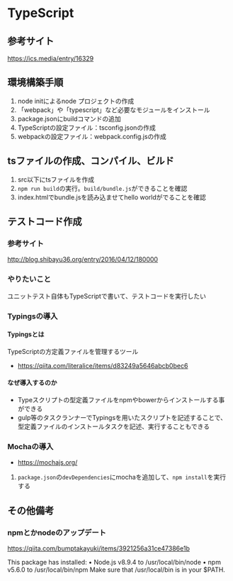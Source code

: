 # TypeScript

## 参考サイト
https://ics.media/entry/16329

## 環境構築手順
1. node initによるnode プロジェクトの作成
2. 「webpack」や「typescript」など必要なモジュールをインストール
3. package.jsonにbuildコマンドの追加
4. TypeScriptの設定ファイル：tsconfig.jsonの作成
5. webpackの設定ファイル：webpack.config.jsの作成

## tsファイルの作成、コンパイル、ビルド
1. src以下にtsファイルを作成
2. `npm run build`の実行。`build/bundle.js`ができることを確認
3. index.htmlでbundle.jsを読み込ませてhello worldがでることを確認

## テストコード作成
### 参考サイト
http://blog.shibayu36.org/entry/2016/04/12/180000

### やりたいこと
ユニットテスト自体もTypeScriptで書いて、テストコードを実行したい

### Typingsの導入
#### Typingsとは
TypeScriptの方定義ファイルを管理するツール
- https://qiita.com/literalice/items/d83249a5646abcb0bec6

#### なぜ導入するのか
- Typeスクリプトの型定義ファイルをnpmやbowerからインストールする事ができる
- gulp等のタスクランナーでTypingsを用いたスクリプトを記述することで、型定義ファイルのインストールタスクを記述、実行することもできる

### Mochaの導入
- https://mochajs.org/

1. `package.json`の`devDependencies`にmochaを追加して、`npm install`を実行する


## その他備考
### npmとかnodeのアップデート
https://qiita.com/bumptakayuki/items/3921256a31ce47386e1b


This package has installed:
	•	Node.js v8.9.4 to /usr/local/bin/node
	•	npm v5.6.0 to /usr/local/bin/npm
Make sure that /usr/local/bin is in your $PATH.
